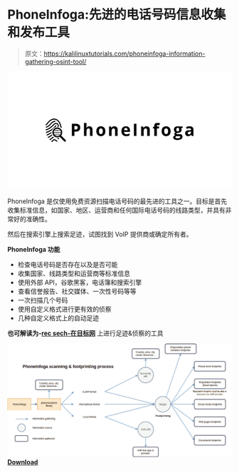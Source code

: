 # PhoneInfoga:先进的电话号码信息收集和发布工具

> 原文：<https://kalilinuxtutorials.com/phoneinfoga-information-gathering-osint-tool/>

[![PhoneInfoga : Advanced Information Gathering & OSINT Tool For Phone Numbers](img/6935bef085e448234a8c52d047205ebd.png "PhoneInfoga : Advanced Information Gathering & OSINT Tool For Phone Numbers")](https://1.bp.blogspot.com/-jR3NlhZwjdc/XQKJjE1riAI/AAAAAAAAAyk/m5y0ZIebhjwKfgu9L8aGxPVosIfyInrlwCLcBGAs/s1600/New%2BProject.png)

PhoneInfoga 是仅使用免费资源扫描电话号码的最先进的工具之一。目标是首先收集标准信息，如国家、地区、运营商和任何国际电话号码的线路类型，并具有非常好的准确性。

然后在搜索引擎上搜索足迹，试图找到 VoIP 提供商或确定所有者。

**PhoneInfoga 功能**

*   检查电话号码是否存在以及是否可能
*   收集国家、线路类型和运营商等标准信息
*   使用外部 API，谷歌黑客，电话簿和搜索引擎
*   查看信誉报告、社交媒体、一次性号码等等
*   一次扫描几个号码
*   使用自定义格式进行更有效的侦察
*   几种自定义格式上的自动足迹

**也可解读为-[rec sech-在目标网](https://kalilinuxtutorials.com/recsech-footprinting-reconnaissance-web/)** 上进行足迹&侦察的工具

![](img/b2d6910f8756e4cb091b331dd01dd516.png)[**Download**](https://github.com/sundowndev/PhoneInfoga)